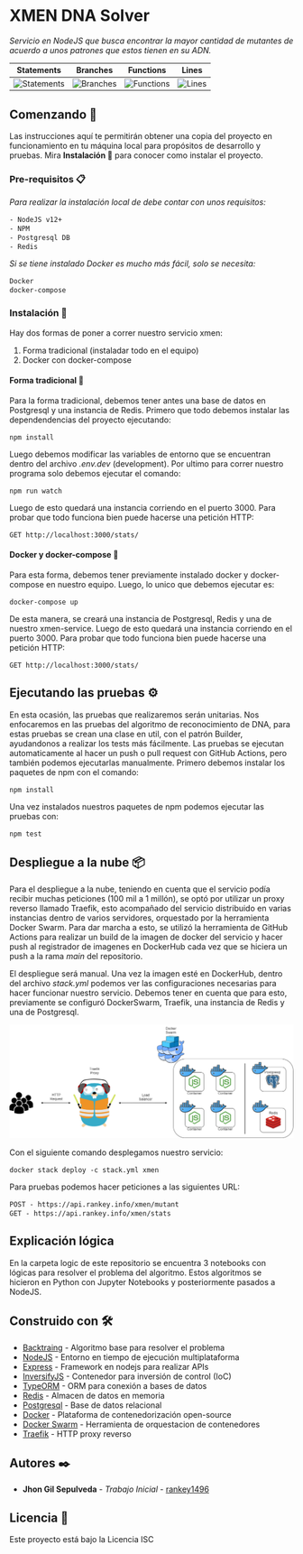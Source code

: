 # XMEN DNA Solver
_Servicio en NodeJS que busca encontrar la mayor cantidad de mutantes de acuerdo a unos patrones que estos tienen en su ADN._

| Statements                  | Branches                | Functions                 | Lines                |
| --------------------------- | ----------------------- | ------------------------- | -------------------- |
| ![Statements](https://img.shields.io/badge/Coverage-96.75%25-brightgreen.svg) | ![Branches](https://img.shields.io/badge/Coverage-96.43%25-brightgreen.svg) | ![Functions](https://img.shields.io/badge/Coverage-85.29%25-yellow.svg) | ![Lines](https://img.shields.io/badge/Coverage-95.54%25-brightgreen.svg)    |

## Comenzando 🚀
Las instrucciones aquí te permitirán obtener una copia del proyecto en funcionamiento en tu máquina local para propósitos de desarrollo y pruebas.
Mira **Instalación 🔧** para conocer como instalar el proyecto.

### Pre-requisitos 📋
_Para realizar la instalación local de debe contar con unos requisitos:_
```
- NodeJS v12+
- NPM
- Postgresql DB
- Redis
```
_Si se tiene instalado Docker es mucho más fácil, solo se necesita:_
```
Docker
docker-compose
```

### Instalación 🔧
Hay dos formas de poner a correr nuestro servicio xmen:
1. Forma tradicional (instaladar todo en el equipo)
2. Docker con docker-compose

#### Forma tradicional 🔧
Para la forma tradicional, debemos tener antes una base de datos en Postgresql y una instancia de Redis.
Primero que todo debemos instalar las dependendencias del proyecto ejecutando:
```
npm install
```
Luego debemos modificar las variables de entorno que se encuentran dentro del archivo _.env.dev_ (development).
Por ultimo para correr nuestro programa solo debemos ejecutar el comando:
```
npm run watch
```
Luego de esto quedará una instancia corriendo en el puerto 3000.
Para probar que todo funciona bien puede hacerse una petición HTTP:
```
GET http://localhost:3000/stats/
```

#### Docker y docker-compose 🔧
Para esta forma, debemos tener previamente instalado docker y docker-compose en nuestro equipo.
Luego, lo unico que debemos ejecutar es:
```
docker-compose up
```
De esta manera, se creará una instancia de Postgresql, Redis y una de nuestro xmen-service.
Luego de esto quedará una instancia corriendo en el puerto 3000.
Para probar que todo funciona bien puede hacerse una petición HTTP:
```
GET http://localhost:3000/stats/
```

## Ejecutando las pruebas ⚙️
En esta ocasión, las pruebas que realizaremos serán unitarias.
Nos enfocaremos en las pruebas del algoritmo de reconocimiento de DNA, para estas pruebas se crean una clase en util, con el patrón Builder, ayudandonos a realizar los tests más fácilmente.
Las pruebas se ejecutan automaticamente al hacer un push o pull request con GitHub Actions, pero también podemos ejecutarlas manualmente.
Primero debemos instalar los paquetes de npm con el comando:
```
npm install
```
Una vez instalados nuestros paquetes de npm podemos ejecutar las pruebas con:
```
npm test
```

## Despliegue a la nube 📦
Para el despliegue a la nube, teniendo en cuenta que el servicio podía recibir muchas peticiones (100 mil a 1 millón), se optó por utilizar un proxy reverso llamado Traefik, esto acompañado del servicio distribuido en varias instancias dentro de varios servidores, orquestado por la herramienta Docker Swarm.
Para dar marcha a esto, se utilizó la herramienta de GitHub Actions para realizar un build de la imagen de docker del servicio y hacer push al registrador de imagenes en DockerHub cada vez que se hiciera un push a la rama _main_ del repositorio.

El despliegue será manual.
Una vez la imagen esté en DockerHub, dentro del archivo _stack.yml_ podemos ver las configuraciones necesarias para hacer funcionar nuestro servicio.
Debemos tener en cuenta que para esto, previamente se configuró DockerSwarm, Traefik, una instancia de Redis y una de Postgresql.

![Arquitectura](docs/arquitectura.png)

Con el siguiente comando desplegamos nuestro servicio:
```
docker stack deploy -c stack.yml xmen
```
Para pruebas podemos hacer peticiones a las siguientes URL:
```
POST - https://api.rankey.info/xmen/mutant
GET - https://api.rankey.info/xmen/stats
```

## Explicación lógica
En la carpeta logic de este repositorio se encuentra 3 notebooks con lógicas para resolver el problema del algoritmo.
Estos algoritmos se hicieron en Python con Jupyter Notebooks y posteriormente pasados a NodeJS.

## Construido con 🛠️
* [Backtraing](https://en.wikipedia.org/wiki/Backtracking) - Algoritmo base para resolver el problema
* [NodeJS](https://nodejs.org/) - Entorno en tiempo de ejecución multiplataforma
* [Express](https://expressjs.com/) - Framework en nodejs para realizar APIs
* [InversifyJS](https://github.com/inversify/InversifyJS) - Contenedor para inversión de control (IoC)
* [TypeORM](https://typeorm.io/#/) - ORM para conexión a bases de datos
* [Redis](https://redis.io/) - Almacen de datos en memoria
* [Postgresql](https://www.postgresql.org/) - Base de datos relacional
* [Docker](https://www.docker.com/) - Plataforma de contenedorización open-source
* [Docker Swarm](https://docs.docker.com/engine/swarm/) - Herramienta de orquestacion de contenedores
* [Traefik](https://traefik.io/) - HTTP proxy reverso

## Autores ✒️

* **Jhon Gil Sepulveda** - *Trabajo Inicial* - [rankey1496](https://github.com/rankey1496)

## Licencia 📄

Este proyecto está bajo la Licencia ISC